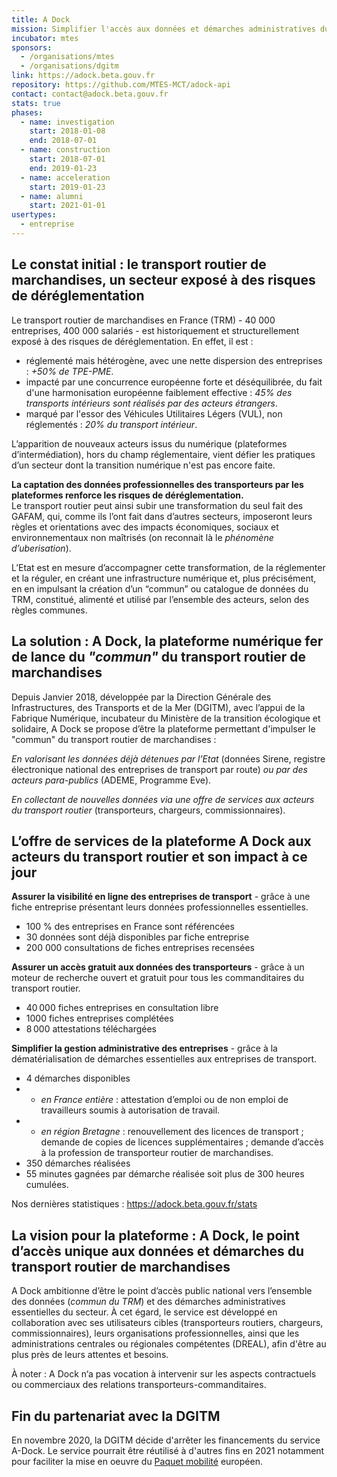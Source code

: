 ```yaml
---
title: A Dock
mission: Simplifier l'accès aux données et démarches administratives du transport routier de marchandises
incubator: mtes
sponsors:
  - /organisations/mtes
  - /organisations/dgitm
link: https://adock.beta.gouv.fr
repository: https://github.com/MTES-MCT/adock-api
contact: contact@adock.beta.gouv.fr
stats: true
phases:
  - name: investigation
    start: 2018-01-08
    end: 2018-07-01
  - name: construction
    start: 2018-07-01
    end: 2019-01-23
  - name: acceleration
    start: 2019-01-23
  - name: alumni
    start: 2021-01-01
usertypes:
  - entreprise
---
```


## Le constat initial : le transport routier de marchandises, un secteur exposé à des risques de déréglementation

Le transport routier de marchandises en France (TRM) - 40 000 entreprises, 400 000 salariés -  est historiquement et structurellement exposé à des risques de déréglementation. En effet, il est : 

* réglementé mais hétérogène, avec une nette dispersion des entreprises : *+50% de TPE-PME*.   
* impacté par une concurrence européenne forte et déséquilibrée, du fait d'une harmonisation européenne faiblement effective : *45% des transports intérieurs sont réalisés par des acteurs étrangers*.  
* marqué par l'essor des Véhicules Utilitaires Légers (VUL), non réglementés : *20% du transport intérieur*.

L’apparition de nouveaux acteurs issus du numérique (plateformes d’intermédiation), hors du champ réglementaire, vient défier les pratiques d’un secteur dont la transition numérique n'est pas encore faite.  

**La captation des données professionnelles des transporteurs par les plateformes renforce les risques de déréglementation.**\
Le transport routier peut ainsi subir une transformation du seul fait des GAFAM, qui, comme ils l’ont fait dans d’autres secteurs, imposeront leurs règles et orientations avec des impacts économiques, sociaux et environnementaux non maîtrisés (on reconnait là le *phénomène d’uberisation*).

L’Etat est en mesure d’accompagner cette transformation, de la réglementer et la réguler, en créant une infrastructure numérique et, plus précisément, en en impulsant la création d’un “commun” ou catalogue de données du TRM, constitué, alimenté et utilisé par l’ensemble des  acteurs, selon des règles communes.  

## La solution : A Dock, la plateforme numérique fer de lance du *"commun"* du transport routier de marchandises

Depuis Janvier 2018, développée par la Direction Générale des Infrastructures, des Transports et de la Mer (DGITM), avec l’appui de la Fabrique Numérique, incubateur du Ministère de la transition écologique et solidaire,  A Dock se propose d’être la plateforme permettant d'impulser le "commun" du transport routier de marchandises :

*En valorisant les données déjà détenues par l’Etat* (données Sirene, registre électronique national des entreprises de transport par route) *ou par des acteurs para-publics* (ADEME, Programme Eve).

*En collectant de nouvelles données via une offre de services aux acteurs du transport routier* (transporteurs, chargeurs, commissionnaires).

## L’offre de services de la plateforme A Dock aux acteurs du transport routier et son impact à ce jour

**Assurer la visibilité en ligne des entreprises de transport** - grâce à une fiche entreprise présentant leurs données professionnelles essentielles.

* 100 % des entreprises en France sont référencées
* 30 données sont déjà disponibles par fiche entreprise
* 200 000 consultations de fiches entreprises recensées

**Assurer un accès gratuit aux données des transporteurs** - grâce à un moteur de recherche ouvert et gratuit pour tous les commanditaires du transport routier.

* 40 000 fiches entreprises en consultation libre
* 1000 fiches entreprises complétées
* 8 000 attestations téléchargées

**Simplifier la gestion administrative des entreprises** - grâce à la dématérialisation de démarches essentielles aux entreprises de transport.

* 4 démarches disponibles
* * *en France entière* : attestation d’emploi ou de non emploi de travailleurs soumis à autorisation de travail.
* * *en région Bretagne* : renouvellement des licences de transport ; demande de copies de licences supplémentaires ; demande d’accès à la profession de transporteur routier de marchandises.
* 350 démarches réalisées
* 55 minutes gagnées par démarche réalisée soit plus de 300 heures cumulées.

Nos dernières statistiques : https://adock.beta.gouv.fr/stats

## La vision pour la plateforme : A Dock, le point d’accès unique aux données et démarches du transport routier de marchandises

A Dock ambitionne d’être le point d’accès public national vers l’ensemble des données (*commun du TRM*) et des démarches administratives essentielles du secteur.
À cet égard, le service est développé en collaboration avec ses utilisateurs cibles (transporteurs routiers, chargeurs, commissionnaires), leurs organisations professionnelles, ainsi que les administrations centrales ou régionales compétentes (DREAL), afin d'être au plus près de leurs attentes et besoins.

À  noter : A Dock n‘a pas vocation à intervenir sur les aspects contractuels ou commerciaux des relations transporteurs-commanditaires.

## Fin du partenariat avec la DGITM

En novembre 2020, la DGITM décide d'arrêter les financements du service A-Dock. Le service pourrait être réutilisé à d'autres fins en 2021 notamment pour faciliter la mise en oeuvre du [Paquet mobilité](https://www.europarl.europa.eu/news/fr/press-room/20200120IPR70630/paquet-mobilite-soutien-a-l-accord-conclu-avec-les-ministres-de-l-ue) européen. 

